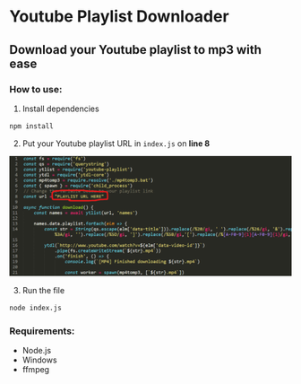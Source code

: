 # Youtube Playlist Downloader

## Download your Youtube playlist to mp3 with ease

### How to use:
1) Install dependencies

```bash
npm install
```

2) Put your Youtube playlist URL in `index.js` on **line 8**

![image1](variable.png)

3) Run the file

```bash
node index.js
```

### Requirements:
- Node.js
- Windows
- ffmpeg